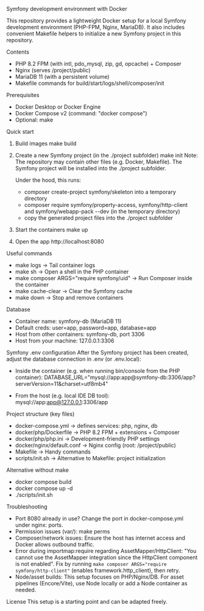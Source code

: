 Symfony development environment with Docker

This repository provides a lightweight Docker setup for a local Symfony development environment (PHP-FPM, Nginx, MariaDB). It also includes convenient Makefile helpers to initialize a new Symfony project in this repository.

Contents
- PHP 8.2 FPM (with intl, pdo_mysql, zip, gd, opcache) + Composer
- Nginx (serves /project/public)
- MariaDB 11 (with a persistent volume)
- Makefile commands for build/start/logs/shell/composer/init

Prerequisites
- Docker Desktop or Docker Engine
- Docker Compose v2 (command: "docker compose")
- Optional: make

Quick start
1) Build images
   make build

2) Create a new Symfony project (in the ./project subfolder)
   make init
   Note: The repository may contain other files (e.g. Docker, Makefile). The Symfony project will be installed into the ./project subfolder.

   Under the hood, this runs:
   - composer create-project symfony/skeleton into a temporary directory
   - composer require symfony/property-access, symfony/http-client and symfony/webapp-pack --dev (in the temporary directory)
   - copy the generated project files into the ./project subfolder

3) Start the containers
   make up

4) Open the app
   http://localhost:8080

Useful commands
- make logs        → Tail container logs
- make sh          → Open a shell in the PHP container
- make composer ARGS="require symfony/uid" → Run Composer inside the container
- make cache-clear → Clear the Symfony cache
- make down        → Stop and remove containers

Database
- Container name: symfony-db (MariaDB 11)
- Default creds: user=app, password=app, database=app
- Host from other containers: symfony-db, port 3306
- Host from your machine: 127.0.0.1:3306

Symfony .env configuration
After the Symfony project has been created, adjust the database connection in .env (or .env.local):

- Inside the container (e.g. when running bin/console from the PHP container):
  DATABASE_URL="mysql://app:app@symfony-db:3306/app?serverVersion=11&charset=utf8mb4"

- From the host (e.g. local IDE DB tool):
  mysql://app:app@127.0.0.1:3306/app

Project structure (key files)
- docker-compose.yml        → defines services: php, nginx, db
- docker/php/Dockerfile     → PHP 8.2 FPM + extensions + Composer
- docker/php/php.ini        → Development-friendly PHP settings
- docker/nginx/default.conf → Nginx config (root: /project/public)
- Makefile                  → Handy commands
- scripts/init.sh           → Alternative to Makefile: project initialization

Alternative without make
- docker compose build
- docker compose up -d
- ./scripts/init.sh

Troubleshooting
- Port 8080 already in use? Change the port in docker-compose.yml under nginx: ports.
- Permission issues (var/): make perms
- Composer/network issues: Ensure the host has internet access and Docker allows outbound traffic.
- Error during importmap:require regarding AssetMapper/HttpClient: "You cannot use the AssetMapper integration since the HttpClient component is not enabled". Fix by running `make composer ARGS="require symfony/http-client"` (enables framework.http_client), then retry.
- Node/asset builds: This setup focuses on PHP/Nginx/DB. For asset pipelines (Encore/Vite), use Node locally or add a Node container as needed.

License
This setup is a starting point and can be adapted freely.
